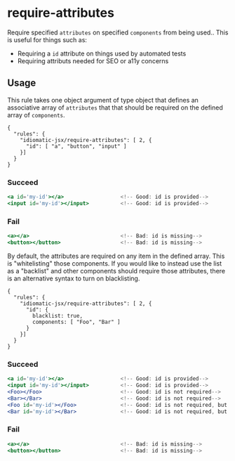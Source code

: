 # require-attributes

Require specified `attributes` on specified `components` from being used.. This is useful for things such as:
- Requiring a `id` attribute on things used by automated tests
- Requiring attributs needed for SEO or a11y concerns

## Usage

This rule takes one object argument of type object that defines an associative array of `attributes` that that should be required on the defined array of `components`.

```
{
  "rules": {
    "idiomatic-jsx/require-attributes": [ 2, {
      "id": [ "a", "button", "input" ]
    }]
  }
}
```

### Succeed
```jsx
<a id='my-id'></a>                  <!-- Good: id is provided-->
<input id='my-id'></input>          <!-- Good: id is provided-->
```

### Fail

```jsx
<a></a>                             <!-- Bad: id is missing-->
<button></button>                   <!-- Bad: id is missing-->
```

By default, the attributes are required on any item in the defined array.  This is "whitelisting" those components.  If you would like to instead use the list as a "backlist" and other components should require those attributes, there is an alternative syntax to turn on blacklisting.

```
{
  "rules": {
    "idiomatic-jsx/require-attributes": [ 2, {
      "id": {
        blacklist: true,
        components: [ "Foo", "Bar" ]
      }
    }]
  }
}
```

### Succeed
```jsx
<a id='my-id'></a>                  <!-- Good: id is provided-->
<input id='my-id'></input>          <!-- Good: id is provided-->
<Foo></Foo>                         <!-- Good: id is not required-->
<Bar></Bar>                         <!-- Good: id is not required-->
<Foo id='my-id'></Foo>              <!-- Good: id is not required, but ok if it is there-->
<Bar id='my-id'></Bar>              <!-- Good: id is not required, but ok if it is there-->
```

### Fail

```jsx
<a></a>                             <!-- Bad: id is missing-->
<button></button>                   <!-- Bad: id is missing-->
```
